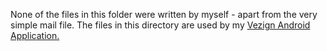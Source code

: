 <p>
None of the files in this folder were written by myself - apart from the very simple mail file. The files in this directory are used by my <a href="https://github.com/thomasbiddle/Vezign-Android-App">Vezign Android Application.</a>
</p>
